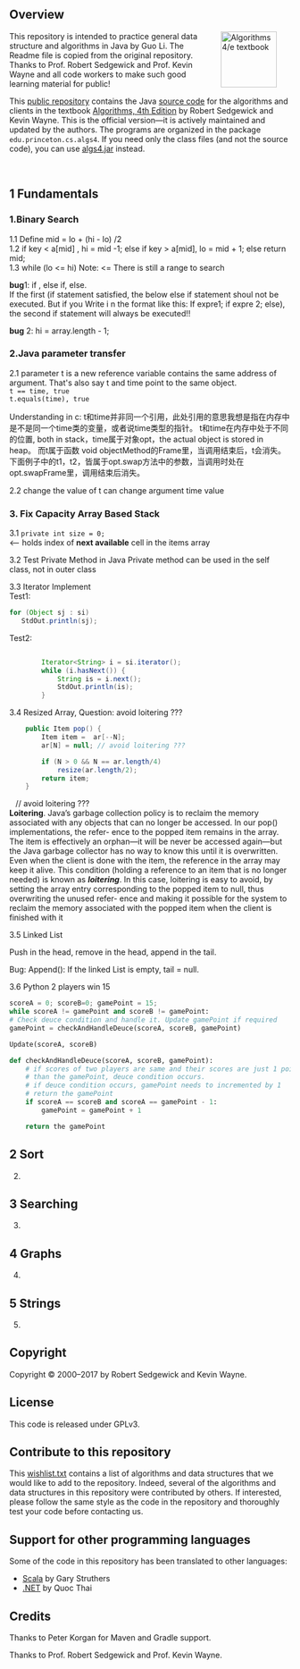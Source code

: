 ## Overview

<IMG SRC="http://algs4.cs.princeton.edu/cover.png"  align=right hspace=25 width=100 alt = "Algorithms 4/e textbook">

This repository is intended to practice general data structure and algorithms in Java by Guo Li. The Readme file is copied from the original repository. Thanks to Prof. Robert Sedgewick and Prof. Kevin Wayne and all code workers to make such good learning material for public!

This <a href = "https://github.com/kevin-wayne/algs4">public repository</a>
contains the Java <a href = "http://algs4.cs.princeton.edu/code/">source code</a>
for the algorithms and clients in the textbook
<a href = "http://amzn.to/13VNJi7">Algorithms, 4th Edition</a> by Robert Sedgewick and Kevin Wayne.
This is the official version&mdash;it is actively maintained and updated by the authors.
The programs are organized in the package <code>edu.princeton.cs.algs4</code>.
If you need only the class files (and not the source code), you can use
<a href = "http://algs4.cs.princeton.edu/code/algs4.jar">algs4.jar</a> instead.

<br>

## 1 Fundamentals

### 1.Binary Search  
1.1 Define mid = lo + (hi - lo) /2  
1.2 if key < a[mid] , hi = mid -1;
else if key > a[mid], lo = mid + 1;
else return mid;  
1.3 while (lo <= hi) Note: <= There is still a range to search

**bug**1: if , else if, else.   
If the first (if statement satisfied, the below else 
if statement shoul not be executed. But if you Write i
n the format like this: If expre1; if expre 2; else), 
the second if statement will always be executed!!

**bug** 2: hi = array.length - 1;

### 2.Java parameter transfer  
2.1 parameter t is a new reference variable contains the same address of argument. That's also say t and time point to the same object.  
`t == time, true `  
 `t.equals(time), true`  
 
 Understanding in c: t和time并非同一个引用，此处引用的意思我想是指在内存中是不是同一个time类的变量，或者说time类型的指针。
t和time在内存中处于不同的位置, both in stack，time属于对象opt，the actual object is stored in heap。
而t属于函数 void objectMethod的Frame里，当调用结束后，t会消失。下面例子中的t1，t2，皆属于opt.swap方法中的参数，当调用时处在opt.swapFrame里，调用结束后消失。
 

 2.2 change the value of t can change argument time value

### 3. Fix Capacity Array Based Stack 
3.1 `private int size = 0;`  
<-- holds index of **next available** cell in the items array

3.2 Test Private Method in JavaPrivate method can be used in the self class, not in outer class

3.3 Iterator Implement  
Test1: 

```java        
for (Object sj : si)
   StdOut.println(sj);
```
  
Test2: 
 
```java

        Iterator<String> i = si.iterator();
        while (i.hasNext()) {
            String is = i.next();
            StdOut.println(is);
        }
```  
3.4 Resized Array, Question: avoid loitering ???

```java
    public Item pop() {
        Item item =  ar[--N];
        ar[N] = null; // avoid loitering ???

        if (N > 0 && N == ar.length/4) 
        	resize(ar.length/2);
        return item;
    }
```
  ` `
   // avoid loitering ???  
**Loitering**. Java’s garbage collection policy is to reclaim the memory associated with any objects that can no longer be accessed. In our pop() implementations, the refer- ence to the popped item remains in the array. The item is effectively an orphan—it will be never be accessed again—but the Java garbage collector has no way to know this until it is overwritten. Even when the client is done with the item, the reference in the array may keep it alive. This condition (holding a reference to an item that is no longer needed) is known as ***loitering***. In this case, loitering is easy to avoid, by setting the array entry corresponding to the popped item to null, thus overwriting the unused refer- ence and making it possible for the system to reclaim the memory associated with the popped item when the client is finished with it

3.5 Linked List

Push in the head, remove in the head, append in the tail.

Bug: Append(): If the linked List is empty, tail = null.

3.6 Python 2 players win 15

```python
scoreA = 0; scoreB=0; gamePoint = 15;
while scoreA != gamePoint and scoreB != gamePoint:
# Check deuce condition and handle it. Update gamePoint if requiredgamePoint = checkAndHandleDeuce(scoreA, scoreB, gamePoint)

Update(scoreA, scoreB)

def checkAndHandleDeuce(scoreA, scoreB, gamePoint):
	# if scores of two players are same and their scores are just 1 point less
    # than the gamePoint, deuce condition occurs.
    # if deuce condition occurs, gamePoint needs to incremented by 1
    # return the gamePoint
    if scoreA == scoreB and scoreA == gamePoint - 1:
        gamePoint = gamePoint + 1

	return the gamePoint
```

## 2 Sort

2.

## 3 Searching

3.

## 4 Graphs

4.

## 5 Strings

5.



## Copyright

Copyright &copy; 2000&ndash;2017 by Robert Sedgewick and Kevin Wayne.

## License

This code is released under GPLv3.

## Contribute to this repository

This <a href = "http://algs4.cs.princeton.edu/code/wishlist.txt">wishlist.txt</a>
contains a list of algorithms and data structures that we would
like to add to the repository. Indeed, several of the algorithms and
data structures in this repository were contributed by others. If interested, please
follow the same style as the code in the repository and thoroughly test your
code before contacting us.

## Support for other programming languages

Some of the code in this repository has been translated to other languages:
<ul>
<li><a href = "https://github.com/garyaiki/Scala-Algorithms">Scala</a> by Gary Struthers
<li><a href = "https://github.com/nguyenqthai/Algs4Net">.NET</a> by Quoc Thai
</ul>


## Credits

Thanks to Peter Korgan for Maven and Gradle support.

Thanks to Prof. Robert Sedgewick and Prof. Kevin Wayne.
